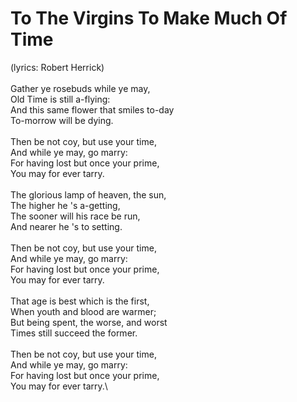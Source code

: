 # To The Virgins To Make Much Of Time

(lyrics: Robert Herrick)\
\
Gather ye rosebuds while ye may,\
Old Time is still a-flying:\
And this same flower that smiles to-day\
To-morrow will be dying.\
\
Then be not coy, but use your time,\
And while ye may, go marry:\
For having lost but once your prime,\
You may for ever tarry.\
\
The glorious lamp of heaven, the sun,\
The higher he 's a-getting,\
The sooner will his race be run,\
And nearer he 's to setting.\
\
Then be not coy, but use your time,\
And while ye may, go marry:\
For having lost but once your prime,\
You may for ever tarry.\
\
That age is best which is the first,\
When youth and blood are warmer;\
But being spent, the worse, and worst\
Times still succeed the former.\
\
Then be not coy, but use your time,\
And while ye may, go marry:\
For having lost but once your prime,\
You may for ever tarry.\

